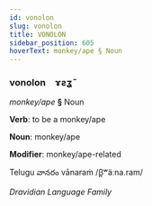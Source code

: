 ```yaml
---
id: vonolon
slug: vonolon
title: VONOLON
sidebar_position: 605
hoverText: monkey/ape § Noun
---
```


### vonolon&emsp;<span kind="abugida">ɤƨʓ̃</span>

*monkey/ape* **§** Noun

**Verb**: to be a monkey/ape

**Noun**: monkey/ape

**Modifier**: monkey/ape-related

Telugu వానరం vānaraṁ /β̞ʷäːna.ram/

*Dravidian Language Family*